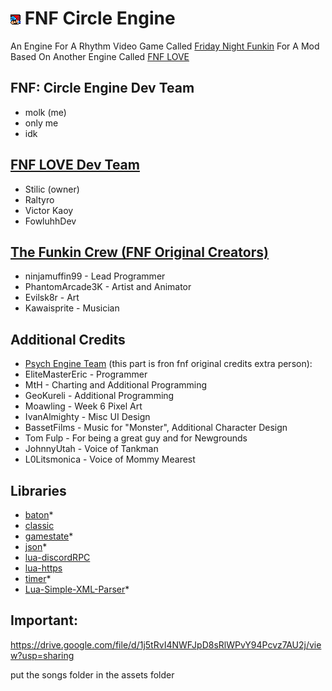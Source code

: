 # ![](art/icon.png) FNF Circle Engine

An Engine For A Rhythm Video Game Called [Friday Night Funkin](https://github.com/FunkinCrew/Funkin) For A Mod Based On Another Engine Called [FNF LOVE](https://github.com/Stilic/FNF-LOVE)

## FNF: Circle Engine Dev Team
- molk (me)
- only me
- idk

## [FNF LOVE Dev Team](https://github.com/Stilic/FNF-LOVE)

- Stilic (owner)
- Raltyro
- Victor Kaoy
- FowluhhDev

## [The Funkin Crew (FNF Original Creators)](https://github.com/FunkinCrew/Funkin)
- ninjamuffin99 - Lead Programmer
- PhantomArcade3K - Artist and Animator
- Evilsk8r - Art
- Kawaisprite - Musician

## Additional Credits
- [Psych Engine Team](https://github.com/ShadowMario/FNF-PsychEngine)
(this part is fron fnf original credits extra person):
- EliteMasterEric - Programmer
- MtH - Charting and Additional Programming
- GeoKureli - Additional Programming
- Moawling - Week 6 Pixel Art
- IvanAlmighty - Misc UI Design
- BassetFilms - Music for "Monster", Additional Character Design
- Tom Fulp - For being a great guy and for Newgrounds
- JohnnyUtah - Voice of Tankman
- L0Litsmonica - Voice of Mommy Mearest

## Libraries

- [baton](https://github.com/tesselode/baton)\*
- [classic](https://github.com/rxi/classic)
- [gamestate](https://github.com/vrld/hump/blob/master/gamestate.lua)\*
- [json](https://github.com/actboy168/json.lua)\*
- [lua-discordRPC](https://github.com/pfirsich/lua-discordRPC)
- [lua-https](https://github.com/love2d/lua-https)
- [timer](https://github.com/vrld/hump/blob/master/timer.lua)\*
- [Lua-Simple-XML-Parser](https://github.com/Cluain/Lua-Simple-XML-Parser)\*

## Important: 
https://drive.google.com/file/d/1j5tRvI4NWFJpD8sRlWPvY94Pcvz7AU2j/view?usp=sharing

put the songs folder in the assets folder
